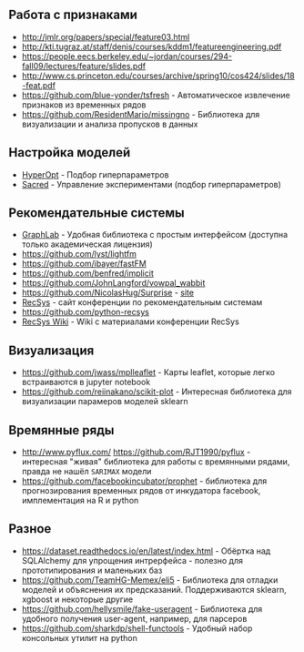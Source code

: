 ## Работа с признаками
* http://jmlr.org/papers/special/feature03.html
* http://kti.tugraz.at/staff/denis/courses/kddm1/featureengineering.pdf
* https://people.eecs.berkeley.edu/~jordan/courses/294-fall09/lectures/feature/slides.pdf
* http://www.cs.princeton.edu/courses/archive/spring10/cos424/slides/18-feat.pdf
* https://github.com/blue-yonder/tsfresh - Автоматическое извлечение признаков из временных рядов
* https://github.com/ResidentMario/missingno - Библиотека для визуализации и анализа пропусков в данных

## Настройка моделей
* [HyperOpt](https://github.com/hyperopt/hyperopt) - Подбор гиперпараметров
* [Sacred](https://github.com/IDSIA/sacred) - Управление экспериментами (подбор гиперпараметров)

## Рекомендательные системы
* [GraphLab](https://turi.com/) - Удобная библиотека с простым интерфейсом (доступна только академическая лицензия)
* https://github.com/lyst/lightfm
* https://github.com/ibayer/fastFM
* https://github.com/benfred/implicit
* https://github.com/JohnLangford/vowpal_wabbit
* https://github.com/NicolasHug/Surprise - [site](http://surpriselib.com/)
* [RecSys](https://recsys.acm.org/) - сайт конференции по рекомендательным системам
* https://github.com/python-recsys
* [RecSys Wiki](http://www.recsyswiki.com/wiki/Main_Page) - Wiki с материалами конференции RecSys

## Визуализация
* https://github.com/jwass/mplleaflet - Карты leaflet, которые легко встраиваются в jupyter notebook
* https://github.com/reiinakano/scikit-plot - Интересная библиотека для визуализации парамеров моделей sklearn

## Времянные ряды
* http://www.pyflux.com/ https://github.com/RJT1990/pyflux - интересная "живая" библиотека для работы с времянными рядами, правда не нашёл `SARIMAX` модели
* https://github.com/facebookincubator/prophet - библиотека для прогнозирования временных рядов от инкудатора facebook, имплементация на R и python

## Разное
* https://dataset.readthedocs.io/en/latest/index.html - Обёртка над SQLAlchemy для упрощения интрерфейса - полезно для прототипирования и маленьких баз
* https://github.com/TeamHG-Memex/eli5 - Библиотека для отладки моделей и объяснения их предсказаний. Поддерживаются sklearn, xgboost и некоторые другие
* https://github.com/hellysmile/fake-useragent - Библиотека для удобного получения user-agent, например, для парсеров
* https://github.com/sharkdp/shell-functools - Удобный набор консольных утилит на python

